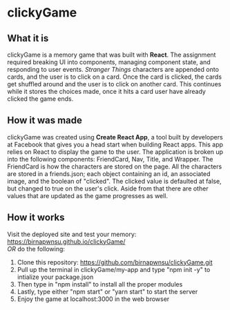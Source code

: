 # clickyGame

## What it is
clickyGame is a memory game that was built with **React**. The assignment required breaking UI into components, managing component state, 
and responding to user events. *Stranger Things* characters are appended onto cards, and the user is to click on a 
card. Once the card is clicked, the cards get shuffled around and the user is to click on another card. This continues while it 
stores the choices made, once it hits a card user have already clicked the game ends.

## How it was made
clickyGame was created using **Create React App**, a tool built by developers at Facebook that gives you a head start when building React apps. This app relies on React to display the game to the user. The application is broken up into the following components: 
FriendCard, Nav, Title, and Wrapper. The FriendCard is how the characters are stored on the page. All the characters are stored in a friends.json; each object containing an id, an associated image, and the boolean of "clicked". The clicked value is defaulted at false, but changed to true on the user's click. Aside from that there are other values that are updated as the game progresses as well.

## How it works
Visit the deployed site and test your memory: https://birnapwnsu.github.io/clickyGame/
<br>*OR* do the following:
1. Clone this repository: https://github.com/birnapwnsu/clickyGame.git
2. Pull up the terminal in clickyGame/my-app and type "npm init -y" to intialize your package.json
3. Then type in "npm install" to install all the proper modules
4. Lastly, type either "npm start" or "yarn start" to start the server
5. Enjoy the game at localhost:3000 in the web browser
